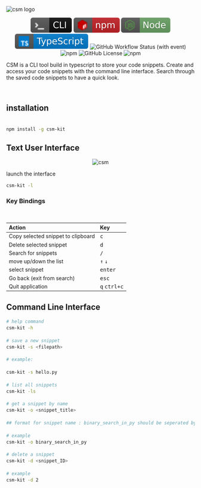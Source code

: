 
![csm logo](https://github.com/Aman-zishan/CSM/assets/55238388/18961d71-e87d-4e53-939b-2238c60a09d1)

<div align="center">


  ![CLI](https://github.com/aleen42/badges/blob/master/src/cli.svg)
  ![npm](https://github.com/aleen42/badges/blob/master/src/npm.svg)
  ![node](https://github.com/aleen42/badges/blob/master/src/node.svg)
  ![typescript](https://github.com/aleen42/badges/blob/master/src/typescript.svg)
  ![GitHub Workflow Status (with event)](https://img.shields.io/github/actions/workflow/status/Aman-zishan/CSM/publish.yml)
  ![npm](https://img.shields.io/npm/dw/csm-kit)
  ![GitHub License](https://img.shields.io/github/license/Aman-zishan/csm)
  ![npm](https://img.shields.io/npm/v/csm-kit)

</div>

CSM is a CLI tool build in typescript to store your code snippets. Create and access your code snippets with the
command line interface. Search through the saved code snippets to have a quick look.

</br>

## installation

```bash

npm install -g csm-kit
```



## Text User Interface

<div align="center">

![csm](https://github.com/Aman-zishan/CSM/assets/55238388/b08503f7-087b-47ae-9cc5-6d4d75350a05)

</div>

launch the interface

```bash
csm-kit -l
```


### Key Bindings
<br />

| Action | Key |
| :--- | :--- |
| Copy selected snippet to clipboard | <kbd>c</kbd> |
| Delete selected snippet | <kbd>d</kbd> |
| Search for snippets | <kbd>/</kbd> |
| move up/down the list | <kbd>↑</kbd> <kbd>↓</kbd> |
| select snippet | <kbd>enter</kbd> |
| Go back (exit from search) | <kbd>esc</kbd> |
| Quit application | <kbd>q</kbd> <kbd>ctrl+c</kbd> |




## Command Line Interface

```bash
# help command
csm-kit -h

# save a new snippet
csm-kit -s <filepath>

# example:

csm-kit -s hello.py

# list all snippets
csm-kit -ls

# get a snippet by name
csm-kit -o <snippet_title>

## format for snippet name : binary_search_in_py should be seperated by underscore like this

# example
csm-kit -o binary_search_in_py

# delete a snippet
csm-kit -d <snippet_ID>

# example
csm-kit -d 2
```





